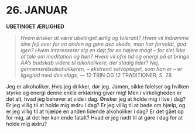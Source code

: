 # 26. JANUAR

**UBETINGET ÆRLIGHED**

> *Hvem ønsker at være ubetinget ærlig og tolerant? Hvem vil indrømme sine fejl over for en anden og gøre den skade, man har forvoldt, god igen? Hvem interesserer sig en døjt for en højere magt – for slet ikke at tale om meditation og bøn? Hvem vil ofre tid og energi på at bringe AA’s budskab videre til alkoholikere, der stadig lider? Nej, gennemsnitsalkoholikeren, – ekstremt selvoptaget, som han er – er ligeglad med den slags,*
> — 12 TRIN OG 12 TRADITIONER, S. 28

Jeg er alkoholiker. Hvis jeg drikker, dør jeg. Jamen, sikke følelser og hvilken styrke og energi denne enkle erklæring giver mig! Men i virkeligheden er det alt, hvad jeg behøver at vide i dag. Ønsker jeg at holde mig i live i dag? Er jeg villig til at holde mig ædru i dag? Er jeg villig til at bede om hjælp, og er jeg villig til at hjælpe en anden lidende alkoholiker i dag? Er det gået op for mig, at det her kan ende fatalt? Hvad er jeg nødt til at gøre i dag for at holde mig ædru?
